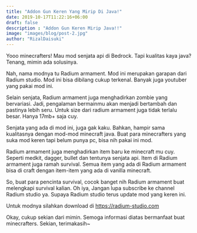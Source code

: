 ```yaml
---
title: "Addon Gun Keren Yang Mirip Di Java!"
date: 2019-10-17T11:22:16+06:00
draft: false
description : "Addon Gun Keren Mirip Java!!"
image: "images/blog/post-2.jpg"
author: "RizalDaisuki"
---
```


Yooo minecrafters!
Mau mod senjata api di Bedrock. Tapi kualitas kaya java? Tenang, mimin ada solusinya.

Nah, nama modnya tu Radium armament. Mod ini merupakan garapan dari Radium studio. Mod ini bisa dibilang cukup terkenal. Banyak juga youtuber yang pakai mod ini.

Selain senjata, Radium armament juga menghadirkan zombie yang bervariasi. Jadi, pengalaman bermainmu akan menjadi bertambah dan pastinya lebih seru. Untuk size dari radium armament juga tidak terlalu besar. Hanya 17mb+ saja cuy.

Senjata yang ada di mod ini, juga gak kaku. Bahkan, hampir sama kualitasnya dengan mod-mod minecraft java. Buat para minecrafters yang suka mod keren tapi belum punya pc, bisa nih pakai ini mod.

Radium armament juga menghadirkan item baru ke minecraft mu cuy. Seperti medkit, dagger, bullet dan tentunya senjata api. Item di Radium armament juga ramah survival. Semua item yang ada di Radium armament bisa di craft dengan item-item yang ada di vanilla minecraft.

So, buat para pencinta survival, cocok banget nih Radium armament buat melengkapi survival kalian. Oh iya, Jangan lupa subscribe ke channel Radium studio ya. Supaya Radium studio terus update mod yang keren ini.

Untuk modnya silahkan download di https://radium-studio.com

Okay, cukup sekian dari mimin. Semoga informasi diatas bermanfaat buat minecrafters. Sekian, terimakasih~
